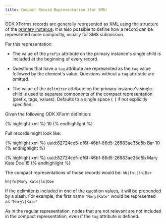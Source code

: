 ```yaml
---
title: Compact Record Representation (for SMS) 
---
```

ODK XForms records are generally represented as XML using the structure of the [primary instance](primary-instance). It is also possible to define how a record can be represented more compactly, usually for SMS submission. 

For this representation:
- The value of the `prefix` attribute on the primary instance's single child is included at the beginning of every record.

- Questions that have a `tag` attribute are represented as the `tag` value followed by the element's value. Questions without a `tag` attribute are omitted.

- The value of the `delimiter` attribute on the primary instance's single child is used to separate components of the compact representation (prefix, tags, values). Defaults to a single space (` `) if not explicitly specified.

Given the following ODK XForm definition:

{% highlight xml %}
<instance>
    <household id="household_survey" orx:version="2018061801" prefix="hh" delimiter="|">
    	<meta>
          <instanceID tag="id" />
        </meta>
        <person>
            <firstname tag="fn" />
            <lastname tag="ln" />
            <age>10</age>
        </person>
    </household>
</instance>
{% endhighlight %}

Full records might look like:

{% highlight xml %}
<household id="household_survey">
	<meta>
		<instanceID>uuid:82724cc5-df6f-46bf-86d5-26683ae35d5b</instanceID>
	</meta>
	<firstname></firstname>
	<lastname>Bar</lastname>
	<age>10</age>
</household>
{% endhighlight %}

{% highlight xml %}
<household id="household_survey">
	<meta>
		<instanceID>uuid:82724cc5-df6f-46bf-86d5-26683ae35d5b</instanceID>
	</meta>
	<firstname>Mary Kate</firstname>
	<lastname>Doe</lastname>
	<age>15</age>
</household>
{% endhighlight %}

The compact representations of those records would be:
`hh|fn||ln|Bar`

`hh|fn|Mary Kate|ln|Doe`

If the delimiter is included in one of the question values, it will be prepended by a slash. For example, the first name `"Mary|Kate"` would be represented as `"Mary\|Kate"`

As in the regular representation, nodes that are not relevant are not included in the compact representation, even if the `tag` attribute is defined.